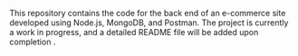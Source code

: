 This repository contains the code for the back end of an e-commerce site developed using Node.js, MongoDB, and Postman. The project is currently a work in progress, and a detailed README file will be added upon completion .
